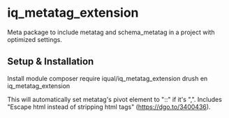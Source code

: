 # iq_metatag_extension
Meta package to include metatag and schema_metatag in 
a project with optimized settings.

## Setup & Installation
Install module
    composer require iqual/iq_metatag_extension
    drush en iq_metatag_extension

This will automatically set metatag's pivot element to "::" if it's ",".
Includes "Escape html instead of stripping html tags" (https://dgo.to/3400436).

